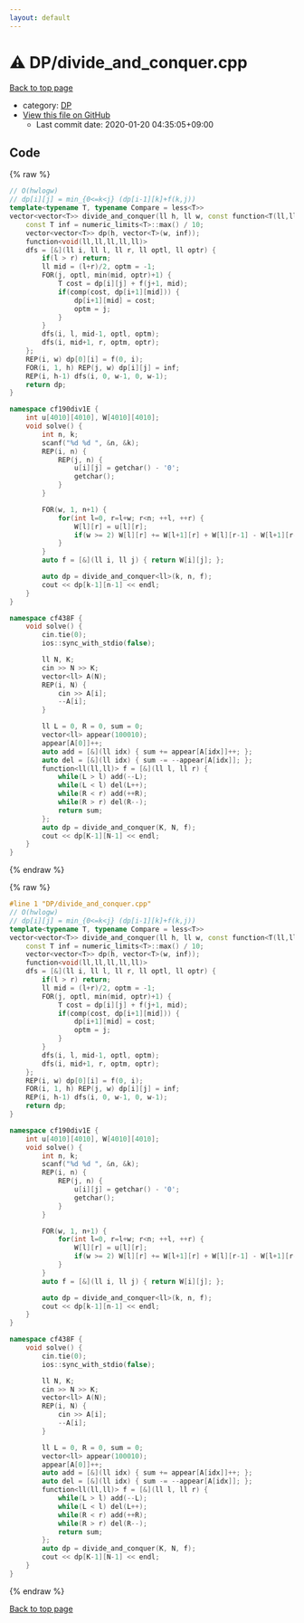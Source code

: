 ```yaml
---
layout: default
---
```


<!-- mathjax config similar to math.stackexchange -->
<script type="text/javascript" async
  src="https://cdnjs.cloudflare.com/ajax/libs/mathjax/2.7.5/MathJax.js?config=TeX-MML-AM_CHTML">
</script>
<script type="text/x-mathjax-config">
  MathJax.Hub.Config({
    TeX: { equationNumbers: { autoNumber: "AMS" }},
    tex2jax: {
      inlineMath: [ ['$','$'] ],
      processEscapes: true
    },
    "HTML-CSS": { matchFontHeight: false },
    displayAlign: "left",
    displayIndent: "2em"
  });
</script>

<script type="text/javascript" src="https://cdnjs.cloudflare.com/ajax/libs/jquery/3.4.1/jquery.min.js"></script>
<script src="https://cdn.jsdelivr.net/npm/jquery-balloon-js@1.1.2/jquery.balloon.min.js" integrity="sha256-ZEYs9VrgAeNuPvs15E39OsyOJaIkXEEt10fzxJ20+2I=" crossorigin="anonymous"></script>
<script type="text/javascript" src="../../assets/js/copy-button.js"></script>
<link rel="stylesheet" href="../../assets/css/copy-button.css" />


# :warning: DP/divide_and_conquer.cpp

<a href="../../index.html">Back to top page</a>

* category: <a href="../../index.html#e2fca8135c2fadca093abd79a6b1c0d2">DP</a>
* <a href="{{ site.github.repository_url }}/blob/master/DP/divide_and_conquer.cpp">View this file on GitHub</a>
    - Last commit date: 2020-01-20 04:35:05+09:00




## Code

<a id="unbundled"></a>
{% raw %}
```cpp
// O(hwlogw)
// dp[i][j] = min_{0<=k<j} (dp[i-1][k]+f(k,j))
template<typename T, typename Compare = less<T>>
vector<vector<T>> divide_and_conquer(ll h, ll w, const function<T(ll,ll)> &f, const Compare &comp = Compare()) {
    const T inf = numeric_limits<T>::max() / 10;
    vector<vector<T>> dp(h, vector<T>(w, inf));
    function<void(ll,ll,ll,ll,ll)>
    dfs = [&](ll i, ll l, ll r, ll optl, ll optr) {
        if(l > r) return;
        ll mid = (l+r)/2, optm = -1;
        FOR(j, optl, min(mid, optr)+1) {
            T cost = dp[i][j] + f(j+1, mid);
            if(comp(cost, dp[i+1][mid])) {
                dp[i+1][mid] = cost;
                optm = j;
            }
        }
        dfs(i, l, mid-1, optl, optm);
        dfs(i, mid+1, r, optm, optr);
    };
    REP(i, w) dp[0][i] = f(0, i);
    FOR(i, 1, h) REP(j, w) dp[i][j] = inf;
    REP(i, h-1) dfs(i, 0, w-1, 0, w-1);
    return dp;
}

namespace cf190div1E {
    int u[4010][4010], W[4010][4010];
    void solve() {
        int n, k;
        scanf("%d %d ", &n, &k);
        REP(i, n) {
            REP(j, n) {
                u[i][j] = getchar() - '0';
                getchar();
            }
        }

        FOR(w, 1, n+1) {
            for(int l=0, r=l+w; r<n; ++l, ++r) {
                W[l][r] = u[l][r];
                if(w >= 2) W[l][r] += W[l+1][r] + W[l][r-1] - W[l+1][r-1];
            }
        }
        auto f = [&](ll i, ll j) { return W[i][j]; };

        auto dp = divide_and_conquer<ll>(k, n, f);
        cout << dp[k-1][n-1] << endl;
    }
}

namespace cf438F {
    void solve() {
        cin.tie(0);
        ios::sync_with_stdio(false);

        ll N, K;
        cin >> N >> K;
        vector<ll> A(N);
        REP(i, N) {
            cin >> A[i];
            --A[i];
        }

        ll L = 0, R = 0, sum = 0;
        vector<ll> appear(100010);
        appear[A[0]]++;
        auto add = [&](ll idx) { sum += appear[A[idx]]++; };
        auto del = [&](ll idx) { sum -= --appear[A[idx]]; };
        function<ll(ll,ll)> f = [&](ll l, ll r) {
            while(L > l) add(--L);
            while(L < l) del(L++);
            while(R < r) add(++R);
            while(R > r) del(R--);
            return sum;
        };
        auto dp = divide_and_conquer(K, N, f);
        cout << dp[K-1][N-1] << endl;
    }
}
```
{% endraw %}

<a id="bundled"></a>
{% raw %}
```cpp
#line 1 "DP/divide_and_conquer.cpp"
// O(hwlogw)
// dp[i][j] = min_{0<=k<j} (dp[i-1][k]+f(k,j))
template<typename T, typename Compare = less<T>>
vector<vector<T>> divide_and_conquer(ll h, ll w, const function<T(ll,ll)> &f, const Compare &comp = Compare()) {
    const T inf = numeric_limits<T>::max() / 10;
    vector<vector<T>> dp(h, vector<T>(w, inf));
    function<void(ll,ll,ll,ll,ll)>
    dfs = [&](ll i, ll l, ll r, ll optl, ll optr) {
        if(l > r) return;
        ll mid = (l+r)/2, optm = -1;
        FOR(j, optl, min(mid, optr)+1) {
            T cost = dp[i][j] + f(j+1, mid);
            if(comp(cost, dp[i+1][mid])) {
                dp[i+1][mid] = cost;
                optm = j;
            }
        }
        dfs(i, l, mid-1, optl, optm);
        dfs(i, mid+1, r, optm, optr);
    };
    REP(i, w) dp[0][i] = f(0, i);
    FOR(i, 1, h) REP(j, w) dp[i][j] = inf;
    REP(i, h-1) dfs(i, 0, w-1, 0, w-1);
    return dp;
}

namespace cf190div1E {
    int u[4010][4010], W[4010][4010];
    void solve() {
        int n, k;
        scanf("%d %d ", &n, &k);
        REP(i, n) {
            REP(j, n) {
                u[i][j] = getchar() - '0';
                getchar();
            }
        }

        FOR(w, 1, n+1) {
            for(int l=0, r=l+w; r<n; ++l, ++r) {
                W[l][r] = u[l][r];
                if(w >= 2) W[l][r] += W[l+1][r] + W[l][r-1] - W[l+1][r-1];
            }
        }
        auto f = [&](ll i, ll j) { return W[i][j]; };

        auto dp = divide_and_conquer<ll>(k, n, f);
        cout << dp[k-1][n-1] << endl;
    }
}

namespace cf438F {
    void solve() {
        cin.tie(0);
        ios::sync_with_stdio(false);

        ll N, K;
        cin >> N >> K;
        vector<ll> A(N);
        REP(i, N) {
            cin >> A[i];
            --A[i];
        }

        ll L = 0, R = 0, sum = 0;
        vector<ll> appear(100010);
        appear[A[0]]++;
        auto add = [&](ll idx) { sum += appear[A[idx]]++; };
        auto del = [&](ll idx) { sum -= --appear[A[idx]]; };
        function<ll(ll,ll)> f = [&](ll l, ll r) {
            while(L > l) add(--L);
            while(L < l) del(L++);
            while(R < r) add(++R);
            while(R > r) del(R--);
            return sum;
        };
        auto dp = divide_and_conquer(K, N, f);
        cout << dp[K-1][N-1] << endl;
    }
}
```
{% endraw %}

<a href="../../index.html">Back to top page</a>

